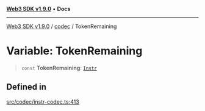 [**Web3 SDK v1.9.0**](../../../README.md) • **Docs**

***

[Web3 SDK v1.9.0](../../../globals.md) / [codec](../README.md) / TokenRemaining

# Variable: TokenRemaining

> `const` **TokenRemaining**: [`Instr`](../type-aliases/Instr.md)

## Defined in

[src/codec/instr-codec.ts:413](https://github.com/Mystic-Nayy/alephium-web3/blob/c1afd789a197ce5fe21f08c2965942090157c33d/packages/web3/src/codec/instr-codec.ts#L413)

